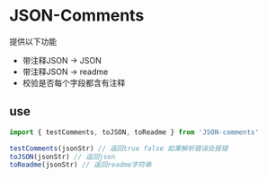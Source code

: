 # JSON-Comments

提供以下功能
- 带注释JSON -> JSON
- 带注释JSON -> readme
- 校验是否每个字段都含有注释

## use
```js
import { testComments, toJSON, toReadme } from 'JSON-comments'

testComments(jsonStr) // 返回true false 如果解析错误会报错
toJSON(jsonStr) // 返回json
toReadme(jsonStr) // 返回readme字符串
```
